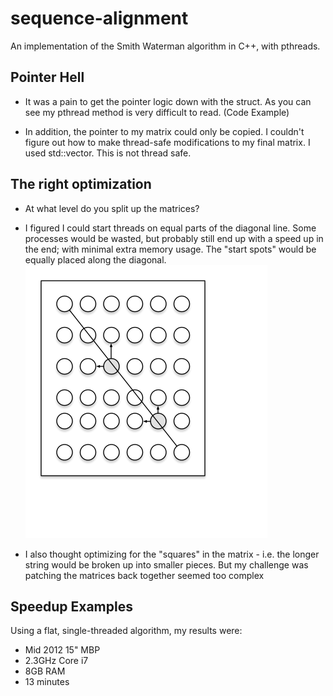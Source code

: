 # sequence-alignment
An implementation of the Smith Waterman algorithm in C++, with pthreads.

## Pointer Hell
- It was a pain to get the pointer logic down with the struct. As you can see my pthread method is very difficult to read. (Code Example)

- In addition, the pointer to my matrix could only be copied.  I couldn't figure out how to make thread-safe modifications to my final matrix.  I used std::vector.  This is not thread safe.

## The right optimization
- At what level do you split up the matrices?

- I figured I could start threads on equal parts of the diagonal line.  Some processes would be wasted, but probably still end up with a speed up in the end; with minimal extra memory usage.  The "start spots" would be equally placed along the diagonal.
![diagram](https://raw.githubusercontent.com/bvanderhaar/sequence-alignment/master/docs/matrix-processing.png)
- I also thought optimizing for the "squares" in the matrix - i.e. the longer string would be broken up into smaller pieces.  But my challenge was patching the matrices back together seemed too complex

## Speedup Examples
Using a flat, single-threaded algorithm, my results were:
- Mid 2012 15" MBP
- 2.3GHz Core i7
- 8GB RAM
- 13 minutes
